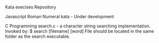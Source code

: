 Kata execises Repository

Javascript
Roman Numeral kata - Under development

C Programming
search.c - a character string searching implementation.
    Invoked by:
    $ search [filename] [word]
    File should be located in the same folder as the search executable.
